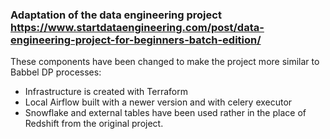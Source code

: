### Adaptation of the data engineering project https://www.startdataengineering.com/post/data-engineering-project-for-beginners-batch-edition/

These components have been changed to make the project more similar to Babbel DP processes:
- Infrastructure is created with Terraform
- Local Airflow built with a newer version and with celery executor
- Snowflake and external tables have been used rather in the place of Redshift from the original project.